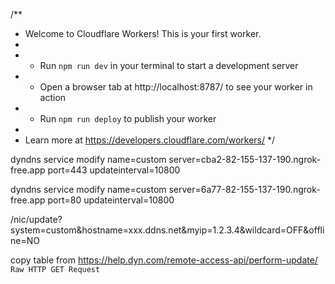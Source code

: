 /**
 * Welcome to Cloudflare Workers! This is your first worker.
 *
 * - Run `npm run dev` in your terminal to start a development server
 * - Open a browser tab at http://localhost:8787/ to see your worker in action
 * - Run `npm run deploy` to publish your worker
 *
 * Learn more at https://developers.cloudflare.com/workers/
 */

dyndns service modify name=custom server=cba2-82-155-137-190.ngrok-free.app port=443 updateinterval=10800

dyndns service modify name=custom server=6a77-82-155-137-190.ngrok-free.app port=80 updateinterval=10800



/nic/update?system=custom&hostname=xxx.ddns.net&myip=1.2.3.4&wildcard=OFF&offline=NO


copy table from https://help.dyn.com/remote-access-api/perform-update/ `Raw HTTP GET Request`
